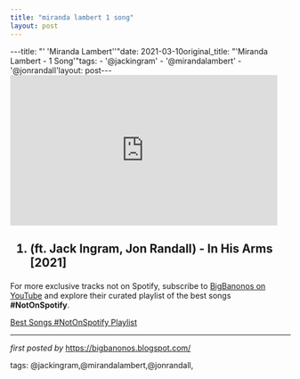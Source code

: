 ```yaml
---
title: "miranda lambert 1 song"
layout: post
---
```

---title: "' 'Miranda Lambert''"date: 2021-03-10original_title: "'Miranda Lambert - 1 Song'"tags:  - '@jackingram'  - '@mirandalambert'  - '@jonrandall'layout: post---<iframe frameborder="0" height="270" src="https://youtube.com/embed/LUrukGC8TQA" width="480"></iframe><h2><ol><li>(ft. Jack Ingram, Jon Randall) - In His Arms [2021]</li></ol></h2><!--Subscribe and Playlist Links--><div>    <p>For more exclusive tracks not on Spotify, subscribe to <a href="https://www.youtube.com/@BigBanonos" target="_blank">BigBanonos on YouTube</a> and explore their curated playlist of the best songs <strong>#NotOnSpotify</strong>.</p>    <p><a href="https://www.youtube.com/playlist?list=PLtuNtuTatqI0kFahUCbtbfenC_ET5O_tr" target="_blank">Best Songs #NotOnSpotify Playlist<br /></a></p></div><hr /><p><em>first posted by</em> <a href="https://bigbanonos.blogspot.com/" rel="noopener" target="_new">https://bigbanonos.blogspot.com/</a></p><p>tags: @jackingram,@mirandalambert,@jonrandall,</p>